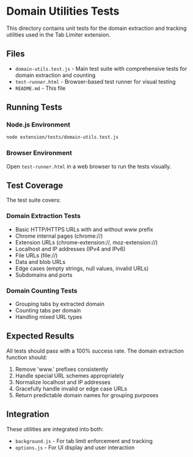 # Domain Utilities Tests

This directory contains unit tests for the domain extraction and tracking utilities used in the Tab Limiter extension.

## Files

-   `domain-utils.test.js` - Main test suite with comprehensive tests for domain extraction and counting
-   `test-runner.html` - Browser-based test runner for visual testing
-   `README.md` - This file

## Running Tests

### Node.js Environment

```bash
node extension/tests/domain-utils.test.js
```

### Browser Environment

Open `test-runner.html` in a web browser to run the tests visually.

## Test Coverage

The test suite covers:

### Domain Extraction Tests

-   Basic HTTP/HTTPS URLs with and without www prefix
-   Chrome internal pages (chrome://)
-   Extension URLs (chrome-extension://, moz-extension://)
-   Localhost and IP addresses (IPv4 and IPv6)
-   File URLs (file://)
-   Data and blob URLs
-   Edge cases (empty strings, null values, invalid URLs)
-   Subdomains and ports

### Domain Counting Tests

-   Grouping tabs by extracted domain
-   Counting tabs per domain
-   Handling mixed URL types

## Expected Results

All tests should pass with a 100% success rate. The domain extraction function should:

1. Remove 'www.' prefixes consistently
2. Handle special URL schemes appropriately
3. Normalize localhost and IP addresses
4. Gracefully handle invalid or edge case URLs
5. Return predictable domain names for grouping purposes

## Integration

These utilities are integrated into both:

-   `background.js` - For tab limit enforcement and tracking
-   `options.js` - For UI display and user interaction
